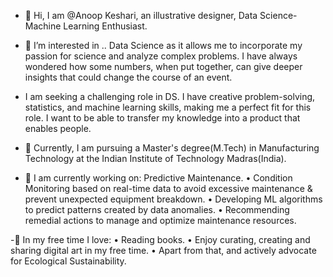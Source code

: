 - 👋 Hi, I am @Anoop Keshari, an illustrative designer, Data Science- Machine Learning Enthusiast.

- 👀 I’m interested in .. Data Science as it allows me to incorporate my passion for science and analyze complex problems. I have always wondered how some numbers, when put together, can give deeper insights that could change the course of an event.

- I am seeking a challenging role in DS. I have creative problem-solving, statistics, and machine learning skills, making me a perfect fit for this role. I want to be able to transfer my knowledge into a product that enables people.

- 🌱 Currently, I am pursuing a Master's degree(M.Tech) in Manufacturing Technology at the Indian Institute of Technology Madras(India).

- 🔭 I am currently working on: Predictive Maintenance.
      • Condition Monitoring based on real-time data to avoid excessive maintenance & prevent unexpected equipment breakdown.
      • Developing ML algorithms to predict patterns created by data anomalies.
      • Recommending remedial actions to manage and optimize maintenance resources.
      
-🌱 In my free time I love: 
      • Reading books.
      • Enjoy curating, creating and sharing digital art in my free time. 
      • Apart from that, and actively advocate for Ecological Sustainability.







<!---
SeekingNirvaana/SeekingNirvaana is a ✨ special ✨ repository because its `README.md` (this file) appears on your GitHub profile.
You can click the Preview link to take a look at your changes.
--->
